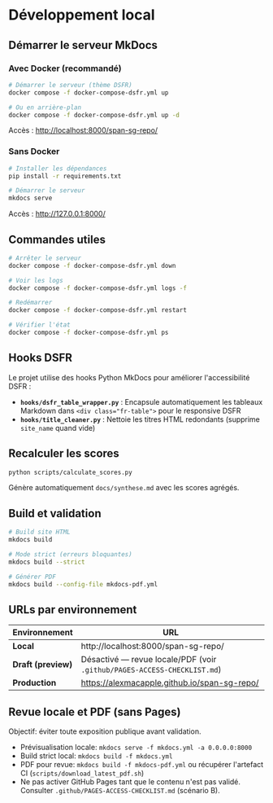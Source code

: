 # Développement local

## Démarrer le serveur MkDocs

### Avec Docker (recommandé)

```bash
# Démarrer le serveur (thème DSFR)
docker compose -f docker-compose-dsfr.yml up

# Ou en arrière-plan
docker compose -f docker-compose-dsfr.yml up -d
```

Accès : <http://localhost:8000/span-sg-repo/>

### Sans Docker

```bash
# Installer les dépendances
pip install -r requirements.txt

# Démarrer le serveur
mkdocs serve
```

Accès : <http://127.0.0.1:8000/>

## Commandes utiles

```bash
# Arrêter le serveur
docker compose -f docker-compose-dsfr.yml down

# Voir les logs
docker compose -f docker-compose-dsfr.yml logs -f

# Redémarrer
docker compose -f docker-compose-dsfr.yml restart

# Vérifier l'état
docker compose -f docker-compose-dsfr.yml ps
```

## Hooks DSFR

Le projet utilise des hooks Python MkDocs pour améliorer l'accessibilité DSFR :

- **`hooks/dsfr_table_wrapper.py`** : Encapsule automatiquement les tableaux Markdown dans `<div class="fr-table">` pour le responsive DSFR
- **`hooks/title_cleaner.py`** : Nettoie les titres HTML redondants (supprime `site_name` quand vide)

## Recalculer les scores

```bash
python scripts/calculate_scores.py
```

Génère automatiquement `docs/synthese.md` avec les scores agrégés.

## Build et validation

```bash
# Build site HTML
mkdocs build

# Mode strict (erreurs bloquantes)
mkdocs build --strict

# Générer PDF
mkdocs build --config-file mkdocs-pdf.yml
```

## URLs par environnement

| Environnement | URL |
|---|---|
| **Local** | http://localhost:8000/span-sg-repo/ |
| **Draft (preview)** | Désactivé — revue locale/PDF (voir `.github/PAGES-ACCESS-CHECKLIST.md`) |
| **Production** | https://alexmacapple.github.io/span-sg-repo/ |

## Revue locale et PDF (sans Pages)

Objectif: éviter toute exposition publique avant validation.

- Prévisualisation locale: `mkdocs serve -f mkdocs.yml -a 0.0.0.0:8000`
- Build strict local: `mkdocs build -f mkdocs.yml`
- PDF pour revue: `mkdocs build -f mkdocs-pdf.yml` ou récupérer l'artefact CI (`scripts/download_latest_pdf.sh`)
- Ne pas activer GitHub Pages tant que le contenu n'est pas validé. Consulter `.github/PAGES-ACCESS-CHECKLIST.md` (scénario B).
